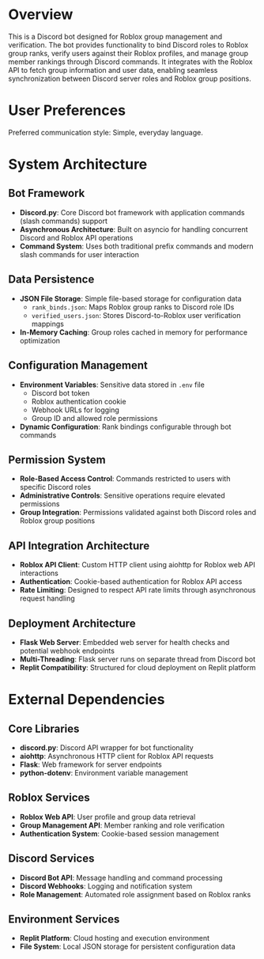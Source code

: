 # Overview

This is a Discord bot designed for Roblox group management and verification. The bot provides functionality to bind Discord roles to Roblox group ranks, verify users against their Roblox profiles, and manage group member rankings through Discord commands. It integrates with the Roblox API to fetch group information and user data, enabling seamless synchronization between Discord server roles and Roblox group positions.

# User Preferences

Preferred communication style: Simple, everyday language.

# System Architecture

## Bot Framework
- **Discord.py**: Core Discord bot framework with application commands (slash commands) support
- **Asynchronous Architecture**: Built on asyncio for handling concurrent Discord and Roblox API operations
- **Command System**: Uses both traditional prefix commands and modern slash commands for user interaction

## Data Persistence
- **JSON File Storage**: Simple file-based storage for configuration data
  - `rank_binds.json`: Maps Roblox group ranks to Discord role IDs
  - `verified_users.json`: Stores Discord-to-Roblox user verification mappings
- **In-Memory Caching**: Group roles cached in memory for performance optimization

## Configuration Management
- **Environment Variables**: Sensitive data stored in `.env` file
  - Discord bot token
  - Roblox authentication cookie
  - Webhook URLs for logging
  - Group ID and allowed role permissions
- **Dynamic Configuration**: Rank bindings configurable through bot commands

## Permission System
- **Role-Based Access Control**: Commands restricted to users with specific Discord roles
- **Administrative Controls**: Sensitive operations require elevated permissions
- **Group Integration**: Permissions validated against both Discord roles and Roblox group positions

## API Integration Architecture
- **Roblox API Client**: Custom HTTP client using aiohttp for Roblox web API interactions
- **Authentication**: Cookie-based authentication for Roblox API access
- **Rate Limiting**: Designed to respect API rate limits through asynchronous request handling

## Deployment Architecture
- **Flask Web Server**: Embedded web server for health checks and potential webhook endpoints
- **Multi-Threading**: Flask server runs on separate thread from Discord bot
- **Replit Compatibility**: Structured for cloud deployment on Replit platform

# External Dependencies

## Core Libraries
- **discord.py**: Discord API wrapper for bot functionality
- **aiohttp**: Asynchronous HTTP client for Roblox API requests
- **Flask**: Web framework for server endpoints
- **python-dotenv**: Environment variable management

## Roblox Services
- **Roblox Web API**: User profile and group data retrieval
- **Group Management API**: Member ranking and role verification
- **Authentication System**: Cookie-based session management

## Discord Services
- **Discord Bot API**: Message handling and command processing
- **Discord Webhooks**: Logging and notification system
- **Role Management**: Automated role assignment based on Roblox ranks

## Environment Services
- **Replit Platform**: Cloud hosting and execution environment
- **File System**: Local JSON storage for persistent configuration data
